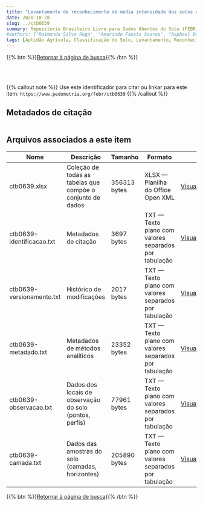 ```yaml
---
title: "Levantamento de reconhecimento de média intensidade dos solos e avaliação da aptidão agrícola das terras da área do Polo Pré-Amazônia Maranhense"
date: 2020-10-28
slug: ../ctb0639
summary: Repositório Brasileiro Livre para Dados Abertos do Solo (FEBR) | A febre dos dados de solo no Brasil
#authors: ["Raimundo Silva Rego", "Amarindo Fausto Soares", "Raphael David dos Santos", "José Raimundo N. F. Gama", "João Marcos Lima da Silva", "João Souza Martins", "Paulo Lacerda dos Santos"]
tags: [Aptidão Agrícola, Classificação do Solo, Levantamento, Reconhecimento, Reconhecimento do Solo, Solo, Terra]
---
```


<style>
div.alert > div {
    font-size: 0.8rem;
}
</style>

{{% btn %}}<a href="/febr/buscar/">Retornar à página de busca</a>{{% /btn %}}

<br>
<br>

{{% callout note %}}
Use este identificador para citar ou linkar para este item: `https://www.pedometria.org/febr/ctb0639`
{{% /callout %}}

## Metadados de citação

<table>
<!-- Fonte: https://gist.github.com/jfreels/6814721 -->
<script src="https://d3js.org/d3.v3.min.js" charset="utf-8"></script>
<!-- <script type='text/javascript' src='/febr/buscar/script.js'></script> -->
<script type='text/javascript'>
  d3.tsv('ctb0639-identificacao.txt',function (data) {
    var columns = ['campo', 'valor']
    tabulate(data, columns)
  })
</script>
</table>

## Arquivos associados a este item

<table style="width:100%">
  <thead>
    <tr>
      <th>Nome</th>
      <th>Descrição</th>
      <th>Tamanho</th>
      <th>Formato</th>
      <th></th>
    </tr>
  </thead>
  <tbody>
    <tr>
      <td>ctb0639.xlsx</td>
      <td>Coleção de todas as tabelas que compõe o conjunto de dados</td>
      <td>356313 bytes</td>
      <td>XLSX — Planilha do Office Open XML</td>
      <td><a href="https://cloud.utfpr.edu.br/index.php/s/Df6dhfzYJ1DDeso/download?path=%2Fctb0639&files=ctb0639.xlsx" class="btn btn-primary btn-block" role="button">Visualizar/Abrir</a></td>
    </tr>
    <tr>
      <td>ctb0639-identificacao.txt</td>
      <td>Metadados de citação</td>
      <td>3697 bytes</td>
      <td>TXT — Texto plano com valores separados por tabulação</td>
      <td><a href="https://cloud.utfpr.edu.br/index.php/s/Df6dhfzYJ1DDeso/download?path=%2Fctb0639&files=ctb0639-identificacao.txt" class="btn btn-primary btn-block" role="button">Visualizar/Abrir</a></td>
    </tr>
    <tr>
      <td>ctb0639-versionamento.txt</td>
      <td>Histórico de modificações</td>
      <td>2017 bytes</td>
      <td>TXT — Texto plano com valores separados por tabulação</td>
      <td><a href="https://cloud.utfpr.edu.br/index.php/s/Df6dhfzYJ1DDeso/download?path=%2Fctb0639&files=ctb0639-versionamento.txt" class="btn btn-primary btn-block" role="button">Visualizar/Abrir</a></td>
    </tr>
    <tr>
      <td>ctb0639-metadado.txt</td>
      <td>Metadados de métodos analíticos</td>
      <td>23352 bytes</td>
      <td>TXT — Texto plano com valores separados por tabulação</td>
      <td><a href="https://cloud.utfpr.edu.br/index.php/s/Df6dhfzYJ1DDeso/download?path=%2Fctb0639&files=ctb0639-metadado.txt" class="btn btn-primary btn-block" role="button">Visualizar/Abrir</a></td>
    </tr>
    <tr>
      <td>ctb0639-observacao.txt</td>
      <td>Dados dos locais de observação do solo (pontos, perfis)</td>
      <td>77961 bytes</td>
      <td>TXT — Texto plano com valores separados por tabulação</td>
      <td><a href="https://cloud.utfpr.edu.br/index.php/s/Df6dhfzYJ1DDeso/download?path=%2Fctb0639&files=ctb0639-observacao.txt" class="btn btn-primary btn-block" role="button">Visualizar/Abrir</a></td>
    </tr>
    <tr>
      <td>ctb0639-camada.txt</td>
      <td>Dados das amostras do solo (camadas, horizontes)</td>
      <td>205890 bytes</td>
      <td>TXT — Texto plano com valores separados por tabulação</td>
      <td><a href="https://cloud.utfpr.edu.br/index.php/s/Df6dhfzYJ1DDeso/download?path=%2Fctb0639&files=ctb0639-camada.txt" class="btn btn-primary btn-block" role="button">Visualizar/Abrir</a></td>
    </tr>
  </tbody>
</table>

{{% btn %}}<a href="/febr/buscar/">Retornar à página de busca</a>{{% /btn %}}
